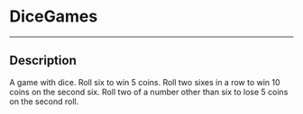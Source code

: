 
# DiceGames

---

## Description

A game with dice.
Roll six to win 5 coins.
Roll two sixes in a row to win 10 coins on the second six.
Roll two of a number other than six to lose 5 coins on the second roll.
